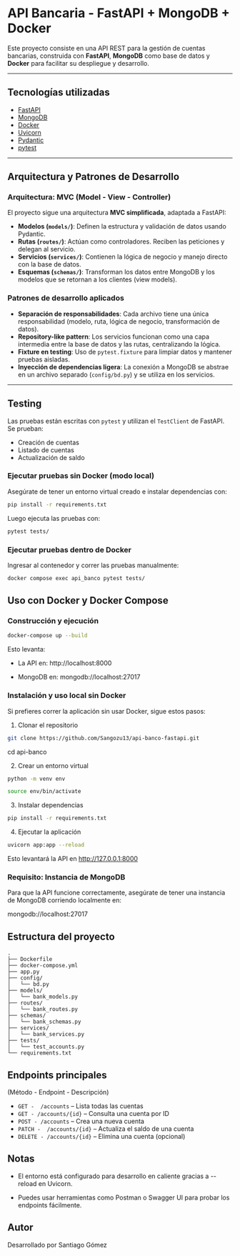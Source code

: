 # API Bancaria - FastAPI + MongoDB + Docker

Este proyecto consiste en una API REST para la gestión de cuentas bancarias, construida con **FastAPI**, **MongoDB** como base de datos y **Docker** para facilitar su despliegue y desarrollo.

---

## Tecnologías utilizadas

- [FastAPI](https://fastapi.tiangolo.com/)
- [MongoDB](https://www.mongodb.com/)
- [Docker](https://www.docker.com/)
- [Uvicorn](https://www.uvicorn.org/)
- [Pydantic](https://docs.pydantic.dev/)
- [pytest](https://docs.pytest.org/)

---

## Arquitectura y Patrones de Desarrollo

### Arquitectura: **MVC (Model - View - Controller)**

El proyecto sigue una arquitectura **MVC simplificada**, adaptada a FastAPI:

- **Modelos (`models/`)**: Definen la estructura y validación de datos usando Pydantic.
- **Rutas (`routes/`)**: Actúan como controladores. Reciben las peticiones y delegan al servicio.
- **Servicios (`services/`)**: Contienen la lógica de negocio y manejo directo con la base de datos.
- **Esquemas (`schemas/`)**: Transforman los datos entre MongoDB y los modelos que se retornan a los clientes (view models).


### Patrones de desarrollo aplicados

- **Separación de responsabilidades**: Cada archivo tiene una única responsabilidad (modelo, ruta, lógica de negocio, transformación de datos).
- **Repository-like pattern**: Los servicios funcionan como una capa intermedia entre la base de datos y las rutas, centralizando la lógica.
- **Fixture en testing**: Uso de `pytest.fixture` para limpiar datos y mantener pruebas aisladas.
- **Inyección de dependencias ligera**: La conexión a MongoDB se abstrae en un archivo separado (`config/bd.py`) y se utiliza en los servicios.


---


## Testing

Las pruebas están escritas con `pytest` y utilizan el `TestClient` de FastAPI. Se prueban:

- Creación de cuentas
- Listado de cuentas
- Actualización de saldo

### Ejecutar pruebas sin Docker (modo local)

Asegúrate de tener un entorno virtual creado e instalar dependencias con:

```bash
pip install -r requirements.txt
``` 

Luego ejecuta las pruebas con:

```bash
pytest tests/
``` 

### Ejecutar pruebas dentro de Docker

Ingresar al contenedor y correr las pruebas manualmente:

```bash
docker compose exec api_banco pytest tests/
``` 

## Uso con Docker y Docker Compose

### Construcción y ejecución

```bash
docker-compose up --build
``` 

Esto levanta:

- La API en: http://localhost:8000

- MongoDB en: mongodb://localhost:27017

### Instalación y uso local sin Docker

Si prefieres correr la aplicación sin usar Docker, sigue estos pasos:

1. Clonar el repositorio

```bash
git clone https://github.com/Sangozu13/api-banco-fastapi.git
``` 

cd api-banco

2. Crear un entorno virtual

```bash
python -m venv env
``` 

```bash
source env/bin/activate
``` 

3. Instalar dependencias

```bash
pip install -r requirements.txt
``` 

4. Ejecutar la aplicación

```bash
uvicorn app:app --reload
``` 

Esto levantará la API en http://127.0.0.1:8000

### Requisito: Instancia de MongoDB

Para que la API funcione correctamente, asegúrate de tener una instancia de MongoDB corriendo localmente en:

mongodb://localhost:27017


## Estructura del proyecto

```plaintext
.
├── Dockerfile
├── docker-compose.yml
├── app.py
├── config/
│   └── bd.py
├── models/
│   └── bank_models.py
├── routes/
│   └── bank_routes.py
├── schemas/
│   └── bank_schemas.py
├── services/
│   └── bank_services.py
├── tests/
│   └── test_accounts.py
└── requirements.txt
```

## Endpoints principales

(Método - Endpoint - Descripción)

- `GET -  /accounts` – Lista todas las cuentas  
- `GET - /accounts/{id}` – Consulta una cuenta por ID  
- `POST - /accounts` – Crea una nueva cuenta  
- `PATCH -  /accounts/{id}` – Actualiza el saldo de una cuenta  
- `DELETE - /accounts/{id}` – Elimina una cuenta (opcional)  


## Notas
- El entorno está configurado para desarrollo en caliente gracias a --reload en Uvicorn.

- Puedes usar herramientas como Postman o Swagger UI para probar los endpoints fácilmente.

## Autor

Desarrollado por Santiago Gómez
